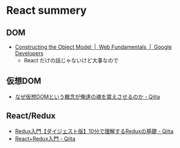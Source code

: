 # React summery

## DOM

- [Constructing the Object Model  |  Web Fundamentals  |  Google Developers](https://developers.google.com/web/fundamentals/performance/critical-rendering-path/constructing-the-object-model?hl=en)
    - React だけの話じゃないけど大事なので

## 仮想DOM

- [なぜ仮想DOMという概念が俺達の魂を震えさせるのか - Qiita](https://qiita.com/mizchi/items/4d25bc26def1719d52e6)

## React/Redux

- [Redux入門【ダイジェスト版】10分で理解するReduxの基礎 - Qiita](https://qiita.com/kitagawamac/items/49a1f03445b19cf407b7)
- [React+Redux入門 - Qiita](https://qiita.com/erukiti/items/e16aa13ad81d5938374e)
